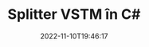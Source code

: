 ---
############################# Static ############################
layout: "auto-gen-merger"
date: 2022-11-10T19:46:17
draft: false
otherformats: epub html mht mhtml odp ods odt one otp ott pdf pps ppsx ppt pptx rtf

############################# Head ############################
head_title: "Împărțiți VSTM în mai multe fișiere în C#"
head_description: "Împărțiți un singur fișier VSTM în mai multe fișiere pe baza numerelor de pagină, a intervalelor de pagini, a paginilor pare sau impare, utilizând API-ul pentru fuziunea documentelor."

############################# Header ############################
title: "Splitter VSTM în C#"
description: "Împărțiți VSTM cu câteva rânduri de cod .NET."
bg_image: "https://cms.admin.containerize.com/templates/aspose/App_Themes/V3/images/bg/header1.png"
bg_overlay: false
button:
    enable: true
    icon: "fas fa-arrow-down"
    label: "Descarcare varianta scurta de prezentare gratuita"
    link: "https://downloads.groupdocs.com/merger/net"

############################# SubMenu ############################
submenu:
    enable: true

    left:
        img_alt: "GroupDocs.Merger for .NET"
        image: "https://cms.admin.containerize.com/templates/groupdocs/images/product-logos/90x90-noborder/groupdocs-merger-net.png"
        product: "GroupDocs.Merger"
        platform: ".NET"

    middle:
        button:

            # button loop
            - link: "https://apireference.groupdocs.com/merger/net"
              text: "Referință API"

            # button loop
            - link: "https://github.com/groupdocs-merger"
              text: "Exemple de coduri"

            # button loop
            - link: "https://products.groupdocs.app/merger/family"
              text: "Demo live"

            # button loop
            - link: "https://purchase.groupdocs.com/pricing/merger/net"
              text: "Prețuri"

    right:
        link_download: "https://downloads.groupdocs.com/merger"
        link_learn: "https://docs.groupdocs.com/merger/net"
        link_buy: "https://purchase.groupdocs.com"

############################# About ############################
about:
    enable: true
    title: "Despre GroupDocs.Merger for .NET API"
    content: |
        Biblioteca [GroupDocs.Merger for .NET](/ro/merger/net/) oferă o soluție simplă de îmbinare și împărțire în siguranță între o gamă largă de formate de documente, inclusiv PDF, Microsoft Office (Word, Excel, PowerPoint, OneNote), OpenDocument, HTML, imagini și multe altele în cadrul aplicațiilor .NET. Adăugând doar câteva rânduri de cod, efectuați mai multe operații de documente, cum ar fi mutarea, eliminarea, rotirea, schimbarea, extragerea sau modificarea orientării paginilor din documente. API-ul pentru fuziunea documentelor acceptă, de asemenea, previzualizarea paginilor documentului ca imagine pentru a analiza structura documentului, formatarea și conținutul paginii.
        
        GroupDocs.Merger API este o alegere potrivită pentru soluțiile corporative care necesită funcții de împărțire a fișierelor. Aceste API-uri sunt bine acceptate pe toate sistemele și platformele de operare majore, inclusiv .NET Framework, .NET Standard, .NET Core, Mono.

############################# Steps ############################
steps:
    enable: true
    title_left: "Împărțiți pagini de fișiere VSTM în .NET"
    content_left: |
        [GroupDocs.Merger for .NET](/ro/merger/net/) facilitează pentru dezvoltatorii C# împărțirea unui singur fișier VSTM în mai multe fișiere rezultate prin implementarea unui câțiva pași simpli.
        
        * Inițializați **SplitOptions** cu formatul căii fișierelor de ieșire.
        * Creați o nouă instanță a **Merger** și treceți calea documentului sursă ca parametru de constructor.
        * Apelați **Split** și transmiteți obiectul **SplitOptions** pentru a salva documentele rezultate.

    title_right: "Cerințe de sistem"
    content_right: |
        API-urile GroupDocs.Merger for .NET sunt acceptate pe toate platformele și sistemele de operare majore. Înainte de a executa codul de mai jos, vă rugăm să vă asigurați că aveți următoarele cerințe preliminare instalate pe sistemul dumneavoastră.

        * Sisteme de operare: Microsoft Windows, Linux, MacOS
        * Medii de dezvoltare: Visual Studio, Xamarin, MonoDevelop
        * Cadre: .NET Framework, .NET Standard, .NET Core, Mono
        * Descărcați cea mai recentă versiune a GroupDocs.Merger for .NET de la [NuGet](https://www.nuget.org/packages/groupdocs.merger)
         
    code: |
     {{% merger/additional-styles %}}
     {{< merger/code-merger title="Cum să împărțiți fișiere VSTM folosind codul exemplu C#">}}

        ```csharp    
        // Împărțiți fișierul VSTM utilizând API-ul GroupDocs.Merger
        string filePath = "input.vstm";
        string filePathOut = "output.vstm";

        // Inițializați clasa SplitOptions cu formatul căii fișierelor de ieșire
        SplitOptions splitOptions = new SplitOptions(filePathOut, new int[] { 3, 6, 8 });

        // Instanțiați fuziunea cu documentul introdus VSTM
        using (Merger merger = new Merger(filePath))
          {
            // Apelați metoda Split și treceți obiectul SplitOptions pentru a salva documentele rezultate
            merger.Split(splitOptions);
          }
        ```
     {{< /merger/code-merger >}}

############################# Demos ############################
demos:
    enable: true
    title: "Demo live - Împărțiți fișierul VSTM online"
    content: |
       Împărțiți fișierul VSTM chiar acum, vizitând site-ul web [GroupDocs.Merger Live Demos](https://products.groupdocs.app/splitter/vstm).
       Demo-ul live are următoarele beneficii.
        
############################# About Formats ############################
about_formats:
    enable: true

############################# More Formats ############################
more_formats:
    enable: true
    title: "Împărțiți fișierul din alte formate"
    content: |
        .NET documentează API-ul de fuziune și împărțire pentru formate de fișiere și imagini. Împărțiți unele dintre formatele de fișiere populare, așa cum este menționat mai jos.

############################# Back to top ###############################
back_to_top:
    enable: true
---
